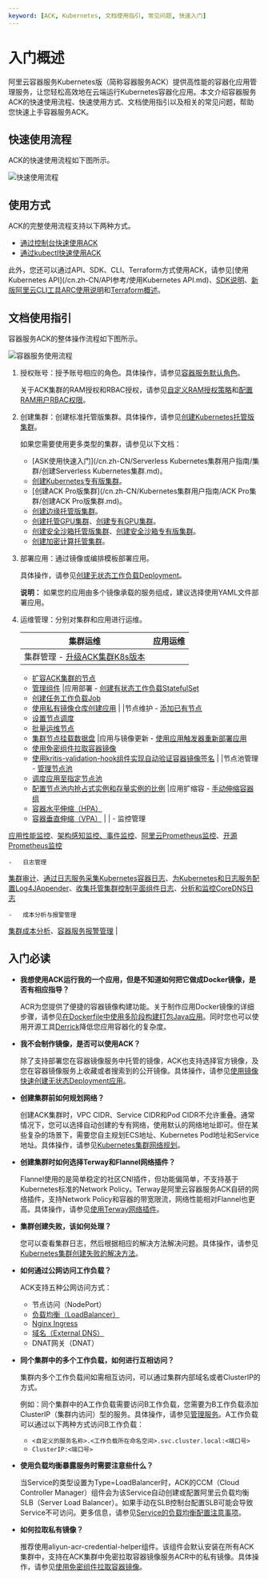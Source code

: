 ```yaml
---
keyword: [ACK, Kubernetes, 文档使用指引, 常见问题, 快速入门]
---
```


# 入门概述

阿里云容器服务Kubernetes版（简称容器服务ACK）提供高性能的容器化应用管理服务，让您轻松高效地在云端运行Kubernetes容器化应用。本文介绍容器服务ACK的快速使用流程、快速使用方式、文档使用指引以及相关的常见问题，帮助您快速上手容器服务ACK。

## 快速使用流程

ACK的快速使用流程如下图所示。

![快速使用流程](https://help-static-aliyun-doc.aliyuncs.com/assets/img/zh-CN/7463890361/p324131.png)

## 使用方式

ACK的完整使用流程支持以下两种方式。

-   [通过控制台快速使用ACK](/cn.zh-CN/快速入门/通过控制台快速使用ACK.md)
-   [通过kubectl快速使用ACK](/cn.zh-CN/快速入门/通过kubectl快速使用ACK.md)

此外，您还可以通过API、SDK、CLI、Terraform方式使用ACK，请参见[使用Kubernetes API](/cn.zh-CN/API参考/使用Kubernetes API.md)、[SDK说明](/cn.zh-CN/SDK参考/SDK说明.md)、[新版阿里云CLI工具ARC使用说明](/cn.zh-CN/CLI参考（新版）/新版阿里云CLI工具ARC使用说明.md)和[Terraform概述](/cn.zh-CN/Terraform/Terraform概述.md)。

## 文档使用指引

容器服务ACK的整体操作流程如下图所示。

![容器服务使用流程](https://help-static-aliyun-doc.aliyuncs.com/assets/img/zh-CN/6266459951/p7176.png)

1.  授权账号：授予账号相应的角色。具体操作，请参见[容器服务默认角色](/cn.zh-CN/Kubernetes集群用户指南/授权/容器服务默认角色.md)。

    关于ACK集群的RAM授权和RBAC授权，请参见[自定义RAM授权策略](/cn.zh-CN/Kubernetes集群用户指南/授权/自定义RAM授权策略.md)和[配置RAM用户RBAC权限](/cn.zh-CN/Kubernetes集群用户指南/授权/配置RAM用户RBAC权限.md)。

2.  创建集群：创建标准托管版集群。具体操作，请参见[创建Kubernetes托管版集群](/cn.zh-CN/Kubernetes集群用户指南/集群/创建集群/创建Kubernetes托管版集群.md)。

    如果您需要使用更多类型的集群，请参见以下文档：

    -   [ASK使用快速入门](/cn.zh-CN/Serverless Kubernetes集群用户指南/集群/创建Serverless Kubernetes集群.md)。
    -   [创建Kubernetes专有版集群](/cn.zh-CN/Kubernetes集群用户指南/集群/创建集群/创建Kubernetes专有版集群.md)。
    -   [创建ACK Pro版集群](/cn.zh-CN/Kubernetes集群用户指南/ACK Pro集群/创建ACK Pro版集群.md)。
    -   [创建边缘托管版集群](/cn.zh-CN/边缘容器服务ACK@Edge用户指南/边缘托管集群管理/创建边缘托管版集群.md)。
    -   [创建托管GPU集群](/cn.zh-CN/Kubernetes集群用户指南/GPU/NPU/创建异构计算集群/创建托管GPU集群.md)、[创建专有GPU集群](/cn.zh-CN/Kubernetes集群用户指南/GPU/NPU/创建异构计算集群/创建专有GPU集群.md)。
    -   [创建安全沙箱托管版集群](/cn.zh-CN/Kubernetes集群用户指南/安全沙箱/创建安全沙箱集群/创建安全沙箱托管版集群.md)、[创建安全沙箱专有版集群](/cn.zh-CN/Kubernetes集群用户指南/安全沙箱/创建安全沙箱集群/创建安全沙箱专有版集群.md)。
    -   [创建加密计算托管集群](/cn.zh-CN/Kubernetes集群用户指南/ACK-TEE机密计算/创建加密计算托管集群.md)。
3.  部署应用：通过镜像或编排模板部署应用。

    具体操作，请参见[创建无状态工作负载Deployment](/cn.zh-CN/Kubernetes集群用户指南/应用/工作负载/创建无状态工作负载Deployment.md)。

    **说明：** 如果您的应用由多个镜像承载的服务组成，建议选择使用YAML文件部署应用。

4.  运维管理：分别对集群和应用进行运维。

    |集群运维|应用运维|
    |----|----|
    |集群管理    -   [升级ACK集群K8s版本](/cn.zh-CN/Kubernetes集群用户指南/集群/管理集群/升级集群.md)
    -   [扩容ACK集群的节点](/cn.zh-CN/Kubernetes集群用户指南/集群/管理集群/扩容集群.md)
    -   [管理组件](/cn.zh-CN/Kubernetes集群用户指南/组件/管理组件.md)
|应用部署    -   [创建有状态工作负载StatefulSet](/cn.zh-CN/Kubernetes集群用户指南/应用/工作负载/创建有状态工作负载StatefulSet.md)
    -   [创建任务工作负载Job](/cn.zh-CN/Kubernetes集群用户指南/应用/工作负载/创建任务工作负载Job.md)
    -   [使用私有镜像仓库创建应用]() |
    |节点维护    -   [添加已有节点](/cn.zh-CN/Kubernetes集群用户指南/节点与节点池/节点/添加已有节点.md)
    -   [设置节点调度](/cn.zh-CN/Kubernetes集群用户指南/节点与节点池/节点/设置节点调度.md)
    -   [批量运维节点](/cn.zh-CN/Kubernetes集群用户指南/节点与节点池/节点/批量运维节点.md)
    -   [集群节点挂载数据盘](/cn.zh-CN/Kubernetes集群用户指南/节点与节点池/节点/集群节点挂载数据盘.md)
|应用与镜像更新    -   [使用应用触发器重新部署应用](/cn.zh-CN/Kubernetes集群用户指南/应用/应用调度部署/使用应用触发器重新部署应用.md)
    -   [使用免密组件拉取容器镜像](/cn.zh-CN/Kubernetes集群用户指南/应用/镜像/使用免密组件拉取容器镜像.md)
    -   [使用kritis-validation-hook组件实现自动验证容器镜像签名](/cn.zh-CN/Kubernetes集群用户指南/应用/镜像/使用kritis-validation-hook组件实现自动验证容器镜像签名.md) |
    |节点池管理    -   [管理节点池](/cn.zh-CN/Kubernetes集群用户指南/节点与节点池/节点池/管理节点池.md)
    -   [调度应用至指定节点池](/cn.zh-CN/Kubernetes集群用户指南/节点与节点池/节点池/调度应用至指定节点池.md)
    -   [配置节点池内抢占式实例和存量实例的比例](/cn.zh-CN/Kubernetes集群用户指南/节点与节点池/节点池/配置节点池内抢占式实例和存量实例的比例.md)
|应用扩缩容    -   [手动伸缩容器组](/cn.zh-CN/Kubernetes集群用户指南/应用/工作负载/管理容器组（Pod）.md)
    -   [容器水平伸缩（HPA）](/cn.zh-CN/Kubernetes集群用户指南/弹性伸缩/容器水平伸缩（HPA）.md)
    -   [容器垂直伸缩（VPA）](/cn.zh-CN/Kubernetes集群用户指南/弹性伸缩/容器垂直伸缩（VPA）.md) |
    |    -   监控管理

[应用性能监控](/cn.zh-CN/Kubernetes集群用户指南/可观测性/监控管理/应用性能监控.md)、[架构感知监控、](/cn.zh-CN/Kubernetes集群用户指南/可观测性/监控管理/架构感知监控.md)[事件监控](t960968.md#)、[阿里云Prometheus监控](/cn.zh-CN/Kubernetes集群用户指南/可观测性/监控管理/阿里云Prometheus监控.md)、[开源Prometheus监控](/cn.zh-CN/Kubernetes集群用户指南/可观测性/监控管理/开源Prometheus监控.md)

    -   日志管理

[集群审计](/cn.zh-CN/Kubernetes集群用户指南/安全/基础设施安全/使用集群审计功能.md)、[通过日志服务采集Kubernetes容器日志](/cn.zh-CN/Kubernetes集群用户指南/可观测性/日志管理/通过日志服务采集Kubernetes容器日志.md)、[为Kubernetes和日志服务配置Log4JAppender](/cn.zh-CN/Kubernetes集群用户指南/可观测性/日志管理/为Kubernetes和日志服务配置Log4JAppender.md)、[收集托管集群控制平面组件日志](/cn.zh-CN/Kubernetes集群用户指南/可观测性/日志管理/收集托管集群控制平面组件日志.md)、[分析和监控CoreDNS日志](/cn.zh-CN/Kubernetes集群用户指南/可观测性/日志管理/分析和监控CoreDNS日志.md)

    -   成本分析与报警管理

[集群成本分析](/cn.zh-CN/Kubernetes集群用户指南/成本分析/集群成本分析.md)、[容器服务报警管理](/cn.zh-CN/Kubernetes集群用户指南/可观测性/容器服务报警管理.md) |


## 入门必读

-   **我想使用ACK运行我的一个应用，但是不知道如何把它做成Docker镜像，是否有相应指导？**

    ACR为您提供了便捷的容器镜像构建功能。关于制作应用Docker镜像的详细步骤，请参见[在Dockerfile中使用多阶段构建打包Java应用]()。同时您也可以使用开源工具[Derrick](https://github.com/alibaba/derrick)降低您应用容器化的复杂度。

-   **我不会制作镜像，是否可以使用ACK？**

    除了支持部署您在容器镜像服务中托管的镜像，ACK也支持选择官方镜像，及您在容器镜像服务上收藏或者搜索到的公开镜像。具体操作，请参见[使用镜像快速创建无状态Deployment应用](/cn.zh-CN/快速入门/更多入门教程/使用镜像快速创建无状态Deployment应用.md)。

-   **创建集群前如何规划网络？**

    创建ACK集群时，VPC CIDR、Service CIDR和Pod CIDR不允许重叠。通常情况下，您可以选择自动创建的专有网络，使用默认的网络地址即可。但在某些复杂的场景下，需要您自主规划ECS地址、Kubernetes Pod地址和Service地址。具体操作，请参见[Kubernetes集群网络规划](/cn.zh-CN/Kubernetes集群用户指南/网络/Kubernetes集群网络规划.md)。

-   **创建集群时如何选择Terway和Flannel网络插件？**

    Flannel使用的是简单稳定的社区CNI插件，但功能偏简单，不支持基于Kubernetes标准的Network Policy。Terway是阿里云容器服务ACK自研的网络插件，支持Network Policy和容器的带宽限流，网络性能相对Flannel也更高。具体操作，请参见[使用Terway网络插件](/cn.zh-CN/Kubernetes集群用户指南/网络/容器网络CNI/使用Terway网络插件.md)。

-   **集群创建失败，该如何处理？**

    您可以查看集群日志，然后根据相应的解决方法解决问题。具体操作，请参见[Kubernetes集群创建失败的解决方法](https://help.aliyun.com/knowledge_detail/86762.html)。

-   **如何通过公网访问工作负载？**

    ACK支持五种公网访问方式：

    -   节点访问（NodePort）
    -   [负载均衡（LoadBalancer）](/cn.zh-CN/Kubernetes集群用户指南/网络/Service管理/通过使用已有SLB的服务公开应用.md)
    -   [Nginx Ingress](/cn.zh-CN/Kubernetes集群用户指南/网络/Ingress管理/创建Ingress路由.md)
    -   [域名（External DNS）](https://developer.aliyun.com/article/633412)
    -   DNAT网关（DNAT）
-   **同个集群中的多个工作负载，如何进行互相访问？**

    集群内多个工作负载间如需相互访问，可以通过集群内部域名或者ClusterIP的方式。

    例如：同个集群中的A工作负载需要访问B工作负载，您需要为B工作负载添加ClusterIP（集群内访问）型的服务。具体操作，请参见[管理服务](/cn.zh-CN/Kubernetes集群用户指南/网络/Service管理/管理服务.md)。A工作负载可以通过以下两种方式访问B工作负载：

    -   `<自定义的服务名称>.<工作负载所在命名空间>.svc.cluster.local:<端口号>`
    -   `ClusterIP:<端口号>`
-   **使用负载均衡暴露服务时需要注意些什么？**

    当Service的类型设置为Type=LoadBalancer时，ACK的CCM（Cloud Controller Manager）组件会为该Service自动创建或配置阿里云负载均衡SLB（Server Load Balancer）。如果手动在SLB控制台配置SLB可能会导致Service不可访问。更多信息，请参见[Service的负载均衡配置注意事项](/cn.zh-CN/Kubernetes集群用户指南/网络/Service管理/Service的负载均衡配置注意事项.md)。

-   **如何拉取私有镜像？**

    推荐使用aliyun-acr-credential-helper组件。该组件会默认安装在所有ACK集群中，支持在ACK集群中免密拉取容器镜像服务ACR中的私有镜像。具体操作，请参见[使用免密组件拉取容器镜像](/cn.zh-CN/Kubernetes集群用户指南/应用/镜像/使用免密组件拉取容器镜像.md)。


